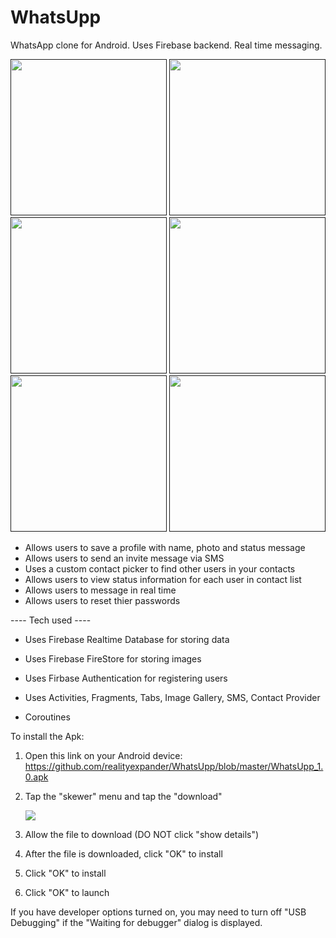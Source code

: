 # WhatsUpp
WhatsApp clone for Android. Uses Firebase backend. Real time messaging.

[<img src="https://user-images.githubusercontent.com/5157474/147528692-8f68af08-50db-49df-97e3-1074877ab207.png" width="250"/>]()
[<img src="https://user-images.githubusercontent.com/5157474/147529411-1e5aa543-291b-4d1c-bf3c-b726a45b19c6.png" width="250"/>]()
[<img src="https://user-images.githubusercontent.com/5157474/147529057-61334c68-6833-4234-a93f-608bec851424.png" width="250"/>]()
[<img src="https://user-images.githubusercontent.com/5157474/147529070-12d23805-fd79-4d5c-a133-e978f5b2f0fd.png" width="250"/>]()
[<img src="https://user-images.githubusercontent.com/5157474/147529077-2ced0764-708d-412e-8ca3-260a0a0fd600.png" width="250"/>]()
[<img src="https://user-images.githubusercontent.com/5157474/147529406-73e3e940-3a20-4a3e-9e76-0cddde87f22e.png" width="250"/>]()




- Allows users to save a profile with name, photo and status message
- Allows users to send an invite message via SMS
- Uses a custom contact picker to find other users in your contacts
- Allows users to view status information for each user in contact list
- Allows users to message in real time
- Allows users to reset thier passwords

---- Tech used ----
- Uses Firebase Realtime Database for storing data
- Uses Firebase FireStore for storing images
- Uses Firbase Authentication for registering users

- Uses Activities, Fragments, Tabs, Image Gallery, SMS, Contact Provider
- Coroutines

To install the Apk:

1. Open this link on your Android device:
   https://github.com/realityexpander/WhatsUpp/blob/master/WhatsUpp_1.0.apk
2. Tap the "skewer" menu and tap the "download"

   [![](https://user-images.githubusercontent.com/5157474/147434050-57102a30-af32-46ed-a90b-d94e0c4a4f35.jpg)]()
3. Allow the file to download (DO NOT click "show details")
4. After the file is downloaded, click "OK" to install
5. Click "OK" to install
6. Click "OK" to launch

If you have developer options turned on, you may need to turn off "USB Debugging" if the "Waiting for debugger" dialog is displayed.
